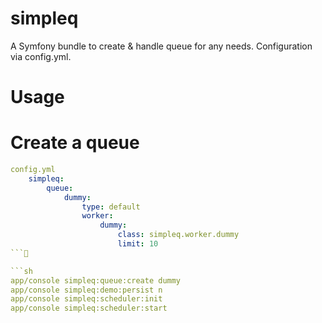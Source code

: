 simpleq
=======

A Symfony bundle to create & handle queue for any needs. Configuration via config.yml.

Usage
=====

Create a queue
===============

```yml 
config.yml
	simpleq:
		queue:
			dummy:
				type: default
				worker:
					dummy:
						class: simpleq.worker.dummy
						limit: 10
```

```sh
app/console simpleq:queue:create dummy
app/console simpleq:demo:persist n
app/console simpleq:scheduler:init
app/console simpleq:scheduler:start
```